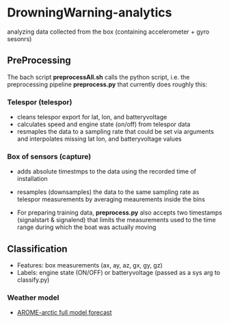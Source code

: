 # DrowningWarning-analytics
analyzing data collected from the box (containing accelerometer + gyro sesonrs)

## PreProcessing
The bach script __preprocessAll.sh__ calls the python script, i.e. the preprocessing pipeline __preprocess.py__ that currently does roughly this:

### Telespor (telespor)
- cleans telespor export for lat, lon, and batteryvoltage
- calculates speed and engine state (on/off) from telespor data
- resmaples the data to a sampling rate that could be set via arguments and interpolates missing lat lon, and batteryvoltage values

### Box of sensors (capture)
- adds absolute timestmps to the data using the recorded time of installation
- resamples (downsamples) the data to the same sampling rate as telespor measurements by averaging meaurements inside the bins

- For preparing training data, __preprocess.py__ also accepts two timestamps (signalstart & signalend) that limits the measurements used to the time range during which the boat was actually moving

## Classification

* Features: box measurements (ax, ay, az, gx, gy, gz)
* Labels: engine state (ON/OFF) or batteryvoltage (passed as a sys arg to classify.py)

### Weather model
- [AROME-arctic full model forecast](https://www.met.no/en/projects/The-weather-model-AROME-Arctic)
